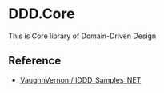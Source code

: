 # DDD.Core
This is Core library of Domain-Driven Design

## Reference
- [VaughnVernon / IDDD_Samples_NET](https://github.com/VaughnVernon/IDDD_Samples_NET)

